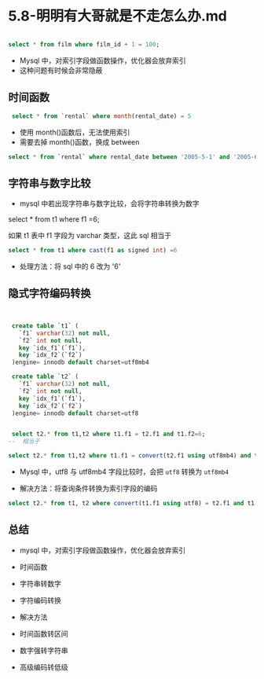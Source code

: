 # 5.8-明明有大哥就是不走怎么办.md

```sql

select * from film where film_id + 1 = 100;
```

- Mysql 中，对索引字段做函数操作，优化器会放弃索引
- 这种问题有时候会非常隐蔽

## 时间函数

```sql
 select * from `rental` where month(rental_date) = 5
```

- 使用 month()函数后，无法使用索引
- 需要去掉 month()函数，换成 between

```sql
select * from `rental` where rental_date between '2005-5-1' and '2005-6-1' or rental_date between '2006-5-1' and '2006-6-1'
```

## 字符串与数字比较

- mysql 中若出现字符串与数字比较，会将字符串转换为数字

select \* from t1 where f1 =6;

如果 t1 表中 f1 字段为 varchar 类型，这此 sql 相当于

```sql
select * from t1 where cast(f1 as signed int) =6
```

- 处理方法：将 sql 中的 6 改为 '6'

## 隐式字符编码转换

```sql


 create table `t1` (
   `f1` varchar(32) not null,
   `f2` int not null,
   key `idx_f1`(`f1`),
   key `idx_f2`(`f2`)
 )engine= innodb default charset=utf8mb4

 create table `t2` (
   `f1` varchar(32) not null,
   `f2` int not null,
   key `idx_f1`(`f1`),
   key `idx_f2`(`f2`)
 )engine= innodb default charset=utf8


 select t2.* from t1,t2 where t1.f1 = t2.f1 and t1.f2=6;
--  相当于

select t2.* from t1,t2 where t1.f1 = convert(t2.f1 using utf8mb4) and t1.f2 = 6;
```

- Mysql 中，utf8 与 utf8mb4 字段比较时，会把 `utf8` 转换为 `utf8mb4`

- 解决方法：将查询条件转换为索引字段的编码

```sql
select t2.* from t1, t2 where convert(t1.f1 using utf8) = t2.f1 and t1.f2 = 6;
```

## 总结

- mysql 中，对索引字段做函数操作，优化器会放弃索引
- 时间函数
- 字符串转数字
- 字符编码转换

- 解决方法
- 时间函数转区间
- 数字强转字符串
- 高级编码转低级

